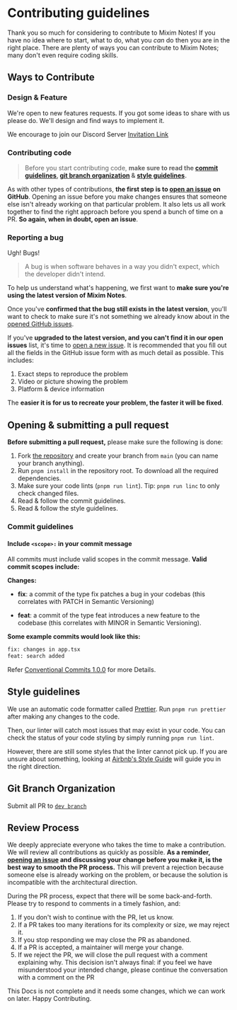 # Contributing guidelines

Thank you so much for considering to contribute to Mixim Notes! If you have no idea where to start, what to do, what you _can_ do then you are in the right place. There are plenty of ways you can contribute to Mixim Notes; many don't even require coding skills.

## Ways to Contribute

### Design & Feature

We're open to new features requests. If you got some ideas to share with us please do. We'll design and find ways to implement it.

We encourage to join our Discord Server [Invitation Link](https://discord.gg/eRbXWct3mT)

### Contributing code

> Before you start contributing code, **make sure to read the [commit guidelines](#commit-guidelines), [git branch organization](#git-branch-organization) & [style guidelines](#style-guidelines).**

As with other types of contributions, **the first step is to [open an issue](https://github.com/mixim-cc/notes-fe/issues/new) on GitHub**. Opening an issue before you make changes ensures that someone else isn't already working on that particular problem. It also lets us all work together to find the right approach before you spend a bunch of time on a PR. **So again, when in doubt, open an issue**.

### Reporting a bug

Ugh! Bugs!

> A bug is when software behaves in a way you didn't expect, which the developer didn't intend.

To help us understand what's happening, we first want to **make sure you're using the latest version of Mixim Notes**.

Once you've **confirmed that the bug still exists in the latest version**, you'll want to check to make sure it's not something we already know about in the [opened GitHub issues](https://github.com/mixim-cc/notes-fe/issues).

If you've **upgraded to the latest version, and you can't find it in our open issues** list, it's time to [open a new issue](https://github.com/streetwriters/notesnook/issues/new/choose). It is recommended that you fill out all the fields in the GitHub issue form with as much detail as possible. This includes:

1. Exact steps to reproduce the problem
2. Video or picture showing the problem
3. Platform & device information

The **easier it is for us to recreate your problem, the faster it will be fixed**.

## Opening & submitting a pull request

**Before submitting a pull request,** please make sure the following is done:

1. Fork [the repository](https://github.com/mixim-cc/notes-fe) and create your branch from `main` (you can name your branch anything).
2. Run `pnpm install` in the repository root. To download all the required dependencies.
3. Make sure your code lints (`pnpm run lint`). Tip: `pnpm run linc` to only check changed files.
4. Read & follow the commit guidelines.
5. Read & follow the style guidelines.

### Commit guidelines

#### Include `<scope>:` in your commit message

All commits must include valid scopes in the commit message. **Valid commit scopes include:**

**Changes:**

- **fix**: a commit of the type fix patches a bug in your codebas (this correlates with PATCH in Semantic Versioning)

- **feat**: a commit of the type feat introduces a new feature to the codebase (this correlates with MINOR in Semantic Versioning).

**Some example commits would look like this:**

```txt
fix: changes in app.tsx
feat: search added
```

Refer [Conventional Commits 1.0.0](https://www.conventionalcommits.org/en/v1.0.0/) for more Details.

## Style guidelines

We use an automatic code formatter called [Prettier](https://prettier.io/). Run `pnpm run prettier` after making any changes to the code.

Then, our linter will catch most issues that may exist in your code. You can check the status of your code styling by simply running `pnpm run lint`.

However, there are still some styles that the linter cannot pick up. If you are unsure about something, looking at [Airbnb's Style Guide](https://github.com/airbnb/javascript) will guide you in the right direction.

## Git Branch Organization

Submit all PR to [`dev branch`](https://github.com/mixim-cc/notes-fe)

## Review Process

We deeply appreciate everyone who takes the time to make a contribution. We will review all contributions as quickly as possible. **As a reminder, [opening an issue](https://github.com/mixim-cc/notes-fe/issues/new/choose) and discussing your change before you make it, is the best way to smooth the PR process.** This will prevent a rejection because someone else is already working on the problem, or because the solution is incompatible with the architectural direction.

During the PR process, expect that there will be some back-and-forth. Please try to respond to comments in a timely fashion, and:

1. If you don't wish to continue with the PR, let us know.
2. If a PR takes too many iterations for its complexity or size, we may reject it.
3. If you stop responding we may close the PR as abandoned.
4. If a PR is accepted, a maintainer will merge your change.
5. If we reject the PR, we will close the pull request with a comment explaining why. This decision isn't always final: if you feel we have misunderstood your intended change, please continue the conversation with a comment on the PR

This Docs is not complete and it needs some changes, which we can work on later. Happy Contributing.
